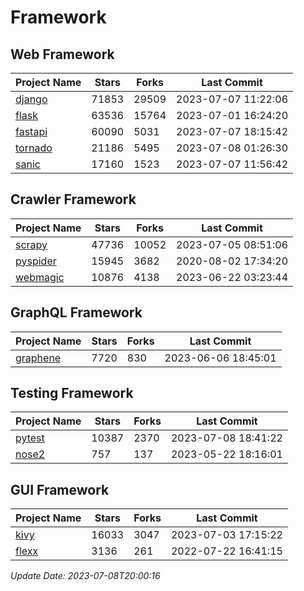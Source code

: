 # Framework

## Web Framework
| Project Name | Stars | Forks | Last Commit |
| ------------ | ----- | ----- | ----------- |
| [django](https://github.com/django/django) | 71853 | 29509 | 2023-07-07 11:22:06 |
| [flask](https://github.com/pallets/flask) | 63536 | 15764 | 2023-07-01 16:24:20 |
| [fastapi](https://github.com/tiangolo/fastapi) | 60090 | 5031 | 2023-07-07 18:15:42 |
| [tornado](https://github.com/tornadoweb/tornado) | 21186 | 5495 | 2023-07-08 01:26:30 |
| [sanic](https://github.com/sanic-org/sanic) | 17160 | 1523 | 2023-07-07 11:56:42 |

## Crawler Framework
| Project Name | Stars | Forks | Last Commit |
| ------------ | ----- | ----- | ----------- |
| [scrapy](https://github.com/scrapy/scrapy) | 47736 | 10052 | 2023-07-05 08:51:06 |
| [pyspider](https://github.com/binux/pyspider) | 15945 | 3682 | 2020-08-02 17:34:20 |
| [webmagic](https://github.com/code4craft/webmagic) | 10876 | 4138 | 2023-06-22 03:23:44 |

## GraphQL Framework
| Project Name | Stars | Forks | Last Commit |
| ------------ | ----- | ----- | ----------- |
| [graphene](https://github.com/graphql-python/graphene) | 7720 | 830 | 2023-06-06 18:45:01 |

## Testing Framework
| Project Name | Stars | Forks | Last Commit |
| ------------ | ----- | ----- | ----------- |
| [pytest](https://github.com/pytest-dev/pytest) | 10387 | 2370 | 2023-07-08 18:41:22 |
| [nose2](https://github.com/nose-devs/nose2) | 757 | 137 | 2023-05-22 18:16:01 |

## GUI Framework
| Project Name | Stars | Forks | Last Commit |
| ------------ | ----- | ----- | ----------- |
| [kivy](https://github.com/kivy/kivy) | 16033 | 3047 | 2023-07-03 17:15:22 |
| [flexx](https://github.com/flexxui/flexx) | 3136 | 261 | 2022-07-22 16:41:15 |

*Update Date: 2023-07-08T20:00:16*